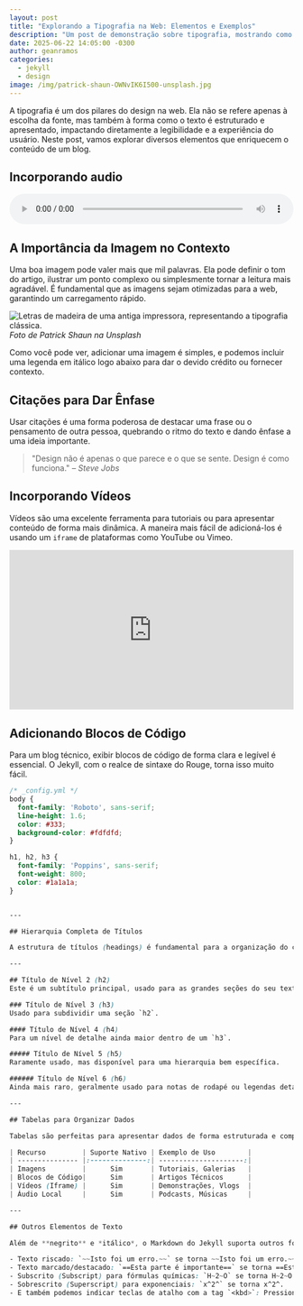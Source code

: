 ```yaml
---
layout: post
title: "Explorando a Tipografia na Web: Elementos e Exemplos"
description: "Um post de demonstração sobre tipografia, mostrando como incorporar vídeos, áudio, citações, código, imagens e outros elementos em um blog Jekyll."
date: 2025-06-22 14:05:00 -0300
author: geanramos
categories:
  - jekyll
  - design
image: /img/patrick-shaun-OWNvIK6I500-unsplash.jpg
---
```


A tipografia é um dos pilares do design na web. Ela não se refere apenas à escolha da fonte, mas também à forma como o texto é estruturado e apresentado, impactando diretamente a legibilidade e a experiência do usuário. Neste post, vamos explorar diversos elementos que enriquecem o conteúdo de um blog.

## Incorporando audio
<audio controls style="width: 100%;">
<source src="https://tishanews.u1m.com.br/audio/giro-de-noticias-250404-p1.mp3" type="audio/mpeg">
Seu navegador não suporta o elemento de áudio.
</audio>

## A Importância da Imagem no Contexto

Uma boa imagem pode valer mais que mil palavras. Ela pode definir o tom do artigo, ilustrar um ponto complexo ou simplesmente tornar a leitura mais agradável. É fundamental que as imagens sejam otimizadas para a web, garantindo um carregamento rápido.

![Letras de madeira de uma antiga impressora, representando a tipografia clássica.](https://images.unsplash.com/photo-1593486544625-13ef2368e43a?q=80&w=1441&auto=format&fit=crop&ixlib=rb-4.1.0&ixid=M3wxMjA3fDB8MHxwaG90by1wYWdlfHx8fGVufDB8fHx8fA%3D%3D)
*Foto de Patrick Shaun na Unsplash*

Como você pode ver, adicionar uma imagem é simples, e podemos incluir uma legenda em itálico logo abaixo para dar o devido crédito ou fornecer contexto.

## Citações para Dar Ênfase

Usar citações é uma forma poderosa de destacar uma frase ou o pensamento de outra pessoa, quebrando o ritmo do texto e dando ênfase a uma ideia importante.

> "Design não é apenas o que parece e o que se sente. Design é como funciona."
> <cite>– Steve Jobs</cite>

## Incorporando Vídeos

Vídeos são uma excelente ferramenta para tutoriais ou para apresentar conteúdo de forma mais dinâmica. A maneira mais fácil de adicioná-los é usando um `iframe` de plataformas como YouTube ou Vimeo.

<div style="position: relative; padding-bottom: 56.25%; height: 0; overflow: hidden; max-width: 100%; height: auto; margin-bottom: 1.5em;">
  <iframe src="https://www.youtube.com/embed/trXRltKkl1g" style="position: absolute; top: 0; left: 0; width: 100%; height: 100%;" frameborder="0" allowfullscreen></iframe>
</div>

## Adicionando Blocos de Código

Para um blog técnico, exibir blocos de código de forma clara e legível é essencial. O Jekyll, com o realce de sintaxe do Rouge, torna isso muito fácil.

```css
/* _config.yml */
body {
  font-family: 'Roboto', sans-serif;
  line-height: 1.6;
  color: #333;
  background-color: #fdfdfd;
}

h1, h2, h3 {
  font-family: 'Poppins', sans-serif;
  font-weight: 800;
  color: #1a1a1a;
}


---

## Hierarquia Completa de Títulos

A estrutura de títulos (headings) é fundamental para a organização do conteúdo e para o SEO. O `<h1>` é usado para o título principal do post, e os seguintes para as seções e subseções.

---

## Título de Nível 2 (h2)
Este é um subtítulo principal, usado para as grandes seções do seu texto.

### Título de Nível 3 (h3)
Usado para subdividir uma seção `h2`.

#### Título de Nível 4 (h4)
Para um nível de detalhe ainda maior dentro de um `h3`.

##### Título de Nível 5 (h5)
Raramente usado, mas disponível para uma hierarquia bem específica.

###### Título de Nível 6 (h6)
Ainda mais raro, geralmente usado para notas de rodapé ou legendas detalhadas.

---

## Tabelas para Organizar Dados

Tabelas são perfeitas para apresentar dados de forma estruturada e comparativa.

| Recurso         | Suporte Nativo | Exemplo de Uso        |
| --------------- |:--------------:| ---------------------:|
| Imagens         |      Sim       | Tutoriais, Galerias   |
| Blocos de Código|      Sim       | Artigos Técnicos      |
| Vídeos (Iframe) |      Sim       | Demonstrações, Vlogs  |
| Áudio Local     |      Sim       | Podcasts, Músicas     |

---

## Outros Elementos de Texto

Além de **negrito** e *itálico*, o Markdown do Jekyll suporta outros formatos úteis:

- Texto riscado: `~~Isto foi um erro.~~` se torna ~~Isto foi um erro.~~
- Texto marcado/destacado: `==Esta parte é importante==` se torna ==Esta parte é importante==.
- Subscrito (Subscript) para fórmulas químicas: `H~2~O` se torna H~2~O.
- Sobrescrito (Superscript) para exponenciais: `x^2^` se torna x^2^.
- E também podemos indicar teclas de atalho com a tag `<kbd>`: Pressione <kbd>Ctrl</kbd> + <kbd>C</kbd> para copiar.

